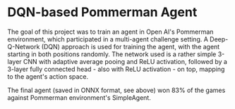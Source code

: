 # DQN-based Pommerman Agent

The goal of this project was to train an agent in Open AI's Pommerman environment, which participated in a multi-agent challenge setting. A Deep-Q-Network (DQN) approach is used for training the agent, with the agent starting in both positions randomly. The network used is a rather simple 3-layer CNN with adaptive average pooing and ReLU activation, followed by a 3-layer fully connected head - also with ReLU activation - on top, mapping to the agent's action space.

The final agent (saved in ONNX format, see above) won 83% of the games against Pommerman environment's SimpleAgent.
